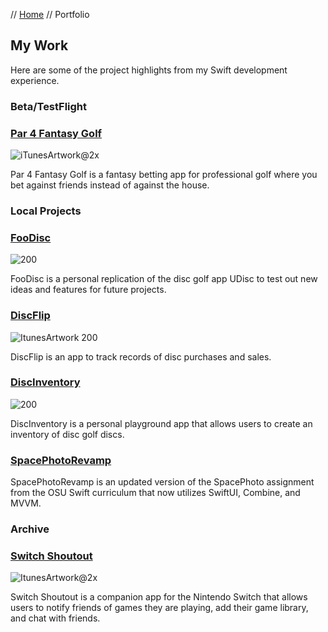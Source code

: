 // [Home](index.md) // Portfolio

## My Work

Here are some of the project highlights from my Swift development experience.

### Beta/TestFlight

### [Par 4 Fantasy Golf](portfolio/Par4FantasyGolf.md)

![iTunesArtwork@2x](https://github.com/brianeatsbeets/brianeatsbeets.github.io/assets/94752449/19553c58-e288-4528-88de-60ebf6abc325)

Par 4 Fantasy Golf is a fantasy betting app for professional golf where you bet against friends instead of against the house.

### Local Projects

### [FooDisc](portfolio/FooDisc.md)

![200](https://user-images.githubusercontent.com/94752449/153074525-5205af54-22d8-4ba2-9390-9e7e25fc94b6.png)

FooDisc is a personal replication of the disc golf app UDisc to test out new ideas and features for future projects.

### [DiscFlip](portfolio/DiscFlip.md)

![ItunesArtwork 200](https://user-images.githubusercontent.com/94752449/196172395-36111ee2-0421-49b8-8a55-91771def56b0.png)

DiscFlip is an app to track records of disc purchases and sales.

### [DiscInventory](portfolio/DiscInventory.md)

![200](https://user-images.githubusercontent.com/94752449/196256293-20165c24-9bdd-4205-83a2-3df861842829.png)

DiscInventory is a personal playground app that allows users to create an inventory of disc golf discs.

### [SpacePhotoRevamp](portfolio/SpacePhotoRevamp.md)

SpacePhotoRevamp is an updated version of the SpacePhoto assignment from the OSU Swift curriculum that now utilizes SwiftUI, Combine, and MVVM.

### Archive

### [Switch Shoutout](portfolio/Switch-Shoutout.md)

![ItunesArtwork@2x](https://user-images.githubusercontent.com/94752449/153074601-96356a4c-7b80-4de8-8b81-e8a292733326.png)

Switch Shoutout is a companion app for the Nintendo Switch that allows users to notify friends of games they are playing, add their game library, and chat with friends.
